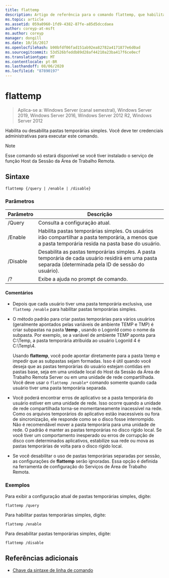 ```yaml
---
title: flattemp
description: Artigo de referência para o comando flattemp, que habilita ou desabilita pastas temporárias simples.
ms.topic: article
ms.assetid: 059a0960-1fd9-4382-87fe-a85d5dccdaea
author: coreyp-at-msft
ms.author: coreyp
manager: dongill
ms.date: 10/16/2017
ms.openlocfilehash: b90bfdf06fad151ab92ea82782a4171877e6d0ad
ms.sourcegitcommit: 53d526bfeddb89d28af44210a23ba417f6ce0ecf
ms.translationtype: MT
ms.contentlocale: pt-BR
ms.lasthandoff: 08/06/2020
ms.locfileid: "87890197"
---
```

# <a name="flattemp"></a>flattemp

> Aplica-se a: Windows Server (canal semestral), Windows Server 2019, Windows Server 2016, Windows Server 2012 R2, Windows Server 2012

Habilita ou desabilita pastas temporárias simples. Você deve ter credenciais administrativas para executar este comando.

> [!NOTE]
> Esse comando só estará disponível se você tiver instalado o serviço de função Host da Sessão da Área de Trabalho Remota.

## <a name="syntax"></a>Sintaxe

```
flattemp {/query | /enable | /disable}
```

### <a name="parameters"></a>Parâmetros

| Parâmetro | Descrição |
| --------- | ----------- |
| /Query | Consulta a configuração atual. |
| /Enable | Habilita pastas temporárias simples. Os usuários irão compartilhar a pasta temporária, a menos que a pasta temporária resida na pasta base do usuário. |
| /Disable | Desabilita as pastas temporárias simples. A pasta temporária de cada usuário residirá em uma pasta separada (determinada pela ID de sessão do usuário). |
| /? | Exibe a ajuda no prompt de comando. |

#### <a name="remarks"></a>Comentários

- Depois que cada usuário tiver uma pasta temporária exclusiva, use `flattemp /enable` para habilitar pastas temporárias simples.

- O método padrão para criar pastas temporárias para vários usuários (geralmente apontados pelas variáveis de ambiente TEMP e TMP) é criar subpastas na pasta **\temp** , usando o LogonId como o nome da subpasta. Por exemplo, se a variável de ambiente TEMP aponta para C:\Temp, a pasta temporária atribuída ao usuário LogonId 4 é C:\Temp\4.

    Usando **flattemp**, você pode apontar diretamente para a pasta \temp e impedir que as subpastas sejam formadas. Isso é útil quando você deseja que as pastas temporárias do usuário estejam contidas em pastas base, seja em uma unidade local do Host da Sessão da Área de Trabalho Remota Server ou em uma unidade de rede compartilhada. Você deve usar o `flattemp /enable*` comando somente quando cada usuário tiver uma pasta temporária separada.

- Você poderá encontrar erros de aplicativo se a pasta temporária do usuário estiver em uma unidade de rede. Isso ocorre quando a unidade de rede compartilhada torna-se momentaneamente inacessível na rede. Como os arquivos temporários do aplicativo estão inacessíveis ou fora de sincronização, ele responde como se o disco fosse interrompido. Não é recomendável mover a pasta temporária para uma unidade de rede. O padrão é manter as pastas temporárias no disco rígido local. Se você tiver um comportamento inesperado ou erros de corrupção de disco com determinados aplicativos, estabilize sua rede ou mova as pastas temporárias de volta para o disco rígido local.

- Se você desabilitar o uso de pastas temporárias separadas por sessão, as configurações de **flattemp** serão ignoradas. Essa opção é definida na ferramenta de configuração do Serviços de Área de Trabalho Remota.

### <a name="examples"></a>Exemplos

Para exibir a configuração atual de pastas temporárias simples, digite:

```
flattemp /query
```

Para habilitar pastas temporárias simples, digite:

```
flattemp /enable
```

Para desabilitar pastas temporárias simples, digite:

```
flattemp /disable
```

## <a name="additional-references"></a>Referências adicionais

- [Chave da sintaxe de linha de comando](command-line-syntax-key.md)

